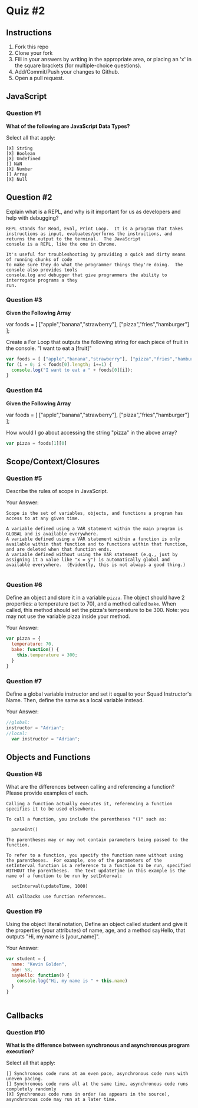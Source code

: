 # Quiz #2

## Instructions

1. Fork this repo
2. Clone your fork
3. Fill in your answers by writing in the appropriate area, or placing an 'x' in
the square brackets (for multiple-choice questions).
4. Add/Commit/Push your changes to Github.
5. Open a pull request.

## JavaScript

### Question #1

**What of the following are JavaScript Data Types?**

Select all that apply:
```
[X] String
[X] Boolean
[X] Undefined
[] NaN
[X] Number
[] Array
[X] Null
```

## Question #2

Explain what is a REPL, and why is it important for us as developers and help with debugging?

```text
REPL stands for Read, Eval, Print Loop.  It is a program that takes instructions as input, evaluates/performs the instructions, and returns the output to the terminal.  The JavaScript
console is a REPL, like the one in Chrome.  

It's useful for troubleshooting by providing a quick and dirty means of running chunks of code
to make sure they do what the programmer things they're doing.  The console also provides tools
console.log and debugger that give programmers the ability to interrogate programs a they
run.  
```
### Question #3

**Given the Following Array**

var foods = [ ["apple","banana","strawberry"], ["pizza","fries","hamburger"] ];

Create a For Loop that outputs the following string for each piece of fruit in the console. "I want to eat a [fruit]"

```js
var foods = [ ["apple","banana","strawberry"], ["pizza","fries","hamburger"] ];
for (i = 0; i < foods[0].length; i+=1) {
  console.log("I want to eat a " + foods[0][i]);
}
```
### Question #4

**Given the Following Array**

var foods = [ ["apple","banana","strawberry"], ["pizza","fries","hamburger"] ];

How would I go about accessing the string "pizza" in the above array?

```js
var pizza = foods[1][0]
```

## Scope/Context/Closures

### Question #5

Describe the rules of scope in JavaScript.

Your Answer:
```text
Scope is the set of variables, objects, and functions a program has access to at any given time.  

A variable defined using a VAR statement within the main program is GLOBAL and is available everywhere.
A variable defined using a VAR statement within a function is only available within that function and to functions within that function, and are deleted when that function ends.
A variable defined without using the VAR statement (e.g., just by assigning it a value like "x = y") is automatically global and available everywhere.  (Evidently, this is not always a good thing.)


```

### Question #6

Define an object and store it in a variable `pizza`. The object should have 2
properties: a temperature (set to 70), and a method called `bake`. When called,
this method should set the pizza's temperature to be 300. Note: you may not use
the variable pizza inside your method.

Your Answer:
```js
var pizza = {
  temperature: 70,
  bake: function() {
    this.temperature = 300;
  }
}
```

### Question #7

Define a global variable instructor and set it equal to your Squad Instructor's Name. Then, define the same as a local variable instead.

Your Answer:
```js
//global:
instructor = "Adrian";
//local:
  var instructor = "Adrian";
```

## Objects and Functions

### Question #8

What are the differences between calling and referencing a function? Please provide examples of each.

```text
Calling a function actually executes it, referencing a function specifies it to be used elsewhere.

To call a function, you include the parentheses "()" such as:

  parseInt()

The parentheses may or may not contain parameters being passed to the function.

To refer to a function, you specify the function name without using the parentheses.  For example, one of the parameters of the setInterval function is a reference to a function to be run, specified WITHOUT the parentheses.  The text updateTime in this example is the name of a function to be run by setInterval:

  setInterval(updateTime, 1000)

All callbacks use function references.
```
### Question #9

Using the object literal notation, Define an object called student and give it
the properties (your attributes) of name, age, and a method sayHello,
that outputs "Hi, my name is [your_name]".

Your Answer:
```js
var student = {
  name: "Kevin Golden",
  age: 58,
  sayHello: function() {
    console.log("Hi, my name is " + this.name)
  }
}
​
```

## Callbacks

### Question #10

**What is the difference between synchronous and asynchronous program execution?**

Select all that apply:
```
[] Synchronous code runs at an even pace, asynchronous code runs with uneven pacing.
[] Synchronous code runs all at the same time, asynchronous code runs completely randomly
[X] Synchronous code runs in order (as appears in the source), asynchronous code may run at a later time.
```
